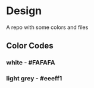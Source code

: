 # Design
A repo with some colors and files


## Color Codes
### white - #FAFAFA
### light grey - #eeeff1
